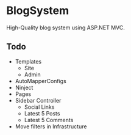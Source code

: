 # BlogSystem
High-Quality blog system using ASP.NET MVC.

## Todo
* Templates
	* Site
	* Admin
* AutoMapperConfigs
* Ninject
* Pages
* Sidebar Controller
	* Social Links
	* Latest 5 Posts
	* Latest 5 Comments
* Move filters in Infrastructure